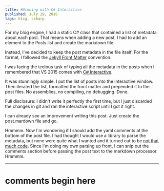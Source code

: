 ```yaml
---
title: #Winning with C# Interactive
published: July 29, 2016
tags: blog, csharp
---
```


For my blog engine, I had a static C# class that contained a list of metadata about each post. That means when adding a new post, I had to add an element to the Posts list and create the markdown file.

Instead, I've decided to keep the post metadata in the file itself. For the format, I followed the [Jekyll Front Matter] convention.

I was facing the tedious task of typing all the metadata in the posts when I remembered that VS 2015 comes with [C# Interactive]. 

It was stunningly simple. I put the list of posts into the interactive window. Then iterated the list, formatted the front matter and prepended it to the post files. No assemblies, no compiling, no debugging. Done.

Full disclosure: I didn't write it perfectly the first time, but I just discarded the changes in git and ran the interactive script until I got it right.

I can already see an improvement writing this post. Just create the post.mardown file and go.

Hmmmm. Now I'm wondering if I should add the yaml comments at the bottom of the post file. I had thought I would use a library to parse the metadata, but none were quite what I wanted and it turned out to be [not that much code]. Since I'm doing my own parsing up front, I can snip out the comments section before passing the post text to the markdown processor. Hmmmm.

[Jekyll Front Matter]: https://jekyllrb.com/docs/frontmatter/
[C# Interactive]: https://www.hanselman.com/blog/InteractiveCodingWithCAndFREPLsScriptCSOrTheVisualStudioInteractiveWindow.aspx
[not that much code]: https://github.com/kijanawoodard/Blog/blob/7315ca32cfe0334c7c75f0913e88bba9a6cfdeed/src/Blog.Web/Infrastructure/MarkdownSharpContentStorage.cs#L63

---
# comments begin here

